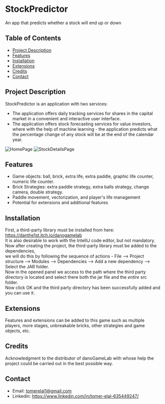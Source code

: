 # StockPredictor
An app that predicts whether a stock will end up or down

## Table of Contents

- [Project Description](#Project-Description)
- [Features](#Features)
- [Installation](#installation)
- [Extensions](#Extensions)
- [Credits](#credits)
- [Contact](#contact)
  
## Project Description
StockPredictor is an application with two services:
- The application offers daily tracking services for shares in the capital market in a convenient and interactive user interface.
- The application offers stock forecasting services for value investors, where with the help of machine learning - the application predicts what the percentage change of any stock will be at the end of the calendar year.

![HomePage](https://github.com/TomerElal/StockPredictor/assets/126855038/ac6eda3b-5721-44d1-a735-9e972773706e) ![StockDetailsPage](https://github.com/TomerElal/StockPredictor/assets/126855038/53196bb9-d48c-4783-afe7-4d480e26e750)


## Features

- Game objects: ball, brick, extra life, extra paddle, graphic life counter, numeric life counter.
- Brick Strategies: extra paddle strategy, extra balls strategy, change camera, double strategy.
- Paddle movement, vectorization, and player's life management
- Potential for extensions and additional features
  
## Installation

First, a third-party library must be installed from here: https://danthe1st.itch.io/danogamelab  
It is also desirable to work with the IntelliJ code editor, but not mandatory.  
Now after creating the project, the third-party library must be added to the dependencies,  
we will do this by following the sequence of actions - File --> Project structure --> Modules --> Dependencies --> Add a new dependency --> Select the JAR folder.  
Now in the opened panel we access to the path where the third party directory is located and select there both the jar file and the *entire* src folder.  
Now click OK and the third party directory has been successfully added and you can use it.  

## Extensions
Features and extensions can be added to this game such as multiple players, more stages, unbreakable bricks, other strategies and game objects, etc.

## Credits
Acknowledgment to the distributor of danoGameLab with whose help the project could be carried out in the best possible way.

## Contact

- Email: tomerelal1@gmail.com
- Linkedin: https://www.linkedin.com/in/tomer-elal-635449247/
